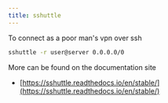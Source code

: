 ```yaml
---
title: sshuttle
---
```



To connect as a poor man's vpn over ssh

```bash
sshuttle -r user@server 0.0.0.0/0
```

More can be found on the documentation site

* [https://sshuttle.readthedocs.io/en/stable/](https://sshuttle.readthedocs.io/en/stable/)

